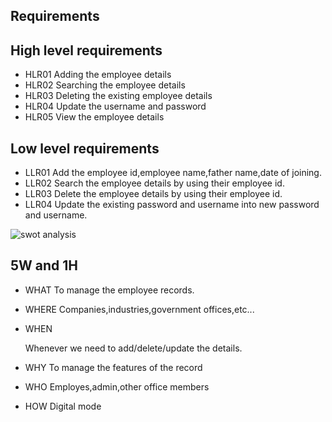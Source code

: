  ## Requirements


  ## High level requirements

  
   * HLR01             Adding the employee details
   * HLR02             Searching the employee details
   * HLR03             Deleting the  existing employee details
   * HLR04             Update the username and password
   * HLR05             View the employee details
 
 
 ## Low level requirements

   * LLR01              Add the employee  id,employee   name,father name,date of joining. 
   * LLR02             Search the employee   details by using their employee   id.
   * LLR03             Delete the employee   details by using their employee   id.
   * LLR04              Update the existing password and username into new password and username.


 ![swot analysis](https://user-images.githubusercontent.com/46986941/155388375-839ed5cc-5a54-4c02-9dbd-799a49967fb1.png)
 
 
  ## 5W and 1H

   * WHAT 
       To manage the employee records.
   
   * WHERE 
       Companies,industries,government offices,etc...
  
   * WHEN 
   
       Whenever we need to add/delete/update the details.
   * WHY 
       To manage the features of the record
   
   * WHO 
       Employes,admin,other office members
   
   * HOW 
      Digital mode
